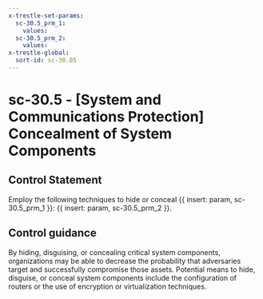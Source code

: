 ```yaml
---
x-trestle-set-params:
  sc-30.5_prm_1:
    values:
  sc-30.5_prm_2:
    values:
x-trestle-global:
  sort-id: sc-30.05
---
```


# sc-30.5 - \[System and Communications Protection\] Concealment of System Components

## Control Statement

Employ the following techniques to hide or conceal {{ insert: param, sc-30.5_prm_1 }}: {{ insert: param, sc-30.5_prm_2 }}.

## Control guidance

By hiding, disguising, or concealing critical system components, organizations may be able to decrease the probability that adversaries target and successfully compromise those assets. Potential means to hide, disguise, or conceal system components include the configuration of routers or the use of encryption or virtualization techniques.
